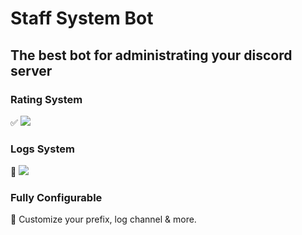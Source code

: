 # Staff System Bot

<h2>The best bot for administrating your discord server</h2>

<h3>Rating System</h3>
✅ <img src="https://i.imgur.com/bGuVFgk.png">

<h3>Logs System</h3>
🚨 <img src="https://i.imgur.com/skg52Bh.png">

<h3>Fully Configurable</h3>
💫 Customize your prefix, log channel & more.
